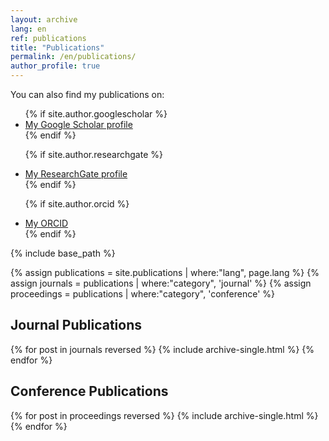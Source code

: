 ```yaml
---
layout: archive
lang: en
ref: publications
title: "Publications"
permalink: /en/publications/
author_profile: true
---
```


You can also find my publications on: 
<ul>
{% if site.author.googlescholar %}
  <li><a href="{{site.author.googlescholar}}">My Google Scholar profile</a></li>
{% endif %}

{% if site.author.researchgate %}
  <li><a href="{{site.author.researchgate}}">My ResearchGate profile</a></li>
{% endif %}

{% if site.author.orcid %}
  <li><a href="{{site.author.orcid}}">My ORCID</a></li>
{% endif %}
</ul>

{% include base_path %}

{% assign publications = site.publications | where:"lang", page.lang %}
{% assign journals = publications | where:"category", 'journal' %}
{% assign proceedings = publications | where:"category", 'conference' %}

<h2>Journal Publications</h2>
{% for post in journals reversed %}
  {% include archive-single.html %}
{% endfor %}

<h2>Conference Publications</h2>
{% for post in proceedings reversed %}
  {% include archive-single.html %}
{% endfor %}

